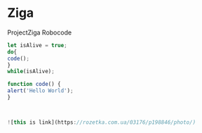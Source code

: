 # Ziga
ProjectZiga
Robocode

```javascript 
let isAlive = true;
do{
code();
}
while(isAlive);

function code() {
alert('Hello World');
}



![this is link](https://rozetka.com.ua/03176/p198846/photo/)
